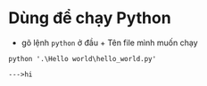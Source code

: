 # Dùng để chạy Python 
- gõ lệnh `python` ở đầu + Tên file mình muốn chạy
```
python '.\Hello world\hello_world.py'

--->hi
```